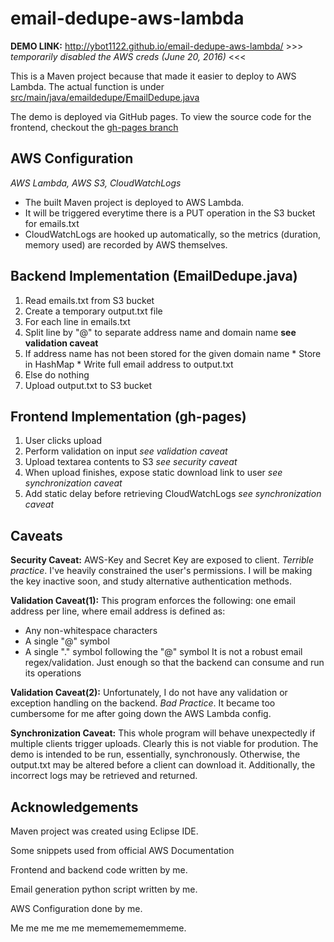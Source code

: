 # email-dedupe-aws-lambda

**DEMO LINK:** http://ybot1122.github.io/email-dedupe-aws-lambda/ >>> *temporarily disabled the AWS creds (June 20, 2016)* <<<

This is a Maven project because that made it easier to deploy to AWS Lambda. The actual function is under [src/main/java/emaildedupe/EmailDedupe.java](src/main/java/emaildedupe/EmailDedupe.java)

The demo is deployed via GitHub pages. To view the source code for the frontend, checkout the [gh-pages branch](https://github.com/ybot1122/email-dedupe-aws-lambda/tree/gh-pages)

## AWS Configuration
*AWS Lambda, AWS S3, CloudWatchLogs*
+ The built Maven project is deployed to AWS Lambda. 
+ It will be triggered everytime there is a PUT operation in the S3 bucket for emails.txt
+ CloudWatchLogs are hooked up automatically, so the metrics (duration, memory used) are recorded by AWS themselves.

## Backend Implementation (EmailDedupe.java)
1. Read emails.txt from S3 bucket
2. Create a temporary output.txt file
3. For each line in emails.txt
  1. Split line by "@" to separate address name and domain name **see validation caveat**
  2. If address name has not been stored for the given domain name
    * Store in HashMap
    * Write full email address to output.txt
  3. Else do nothing
4. Upload output.txt to S3 bucket

## Frontend Implementation (gh-pages)
1. User clicks upload
2. Perform validation on input *see validation caveat*
3. Upload textarea contents to S3 *see security caveat*
4. When upload finishes, expose static download link to user *see synchronization caveat*
5. Add static delay before retrieving CloudWatchLogs *see synchronization caveat*

## Caveats
**Security Caveat:** AWS-Key and Secret Key are exposed to client. *Terrible practice*. I've heavily constrained the user's permissions. I will be making the key inactive soon, and study alternative authentication methods.

**Validation Caveat(1):** This program enforces the following: one email address per line, where email address is defined as:
* Any non-whitespace characters
* A single "@" symbol
* A single "." symbol following the "@" symbol
It is not a robust email regex/validation. Just enough so that the backend can consume and run its operations

**Validation Caveat(2):** Unfortunately, I do not have any validation or exception handling on the backend. *Bad Practice*. It became too cumbersome for me after going down the AWS Lambda config.

**Synchronization Caveat:** This whole program will behave unexpectedly if multiple clients trigger uploads. Clearly this is not viable for prodution. The demo is intended to be run, essentially, synchronously. Otherwise, the output.txt may be altered before a client can download it. Additionally, the incorrect logs may be retrieved and returned.

## Acknowledgements
Maven project was created using Eclipse IDE.

Some snippets used from official AWS Documentation

Frontend and backend code written by me.

Email generation python script written by me.

AWS Configuration done by me.

Me me me me me memememememmeme.
